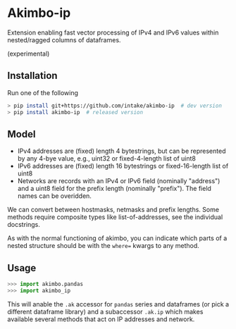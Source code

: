 Akimbo-ip
=========

Extension enabling fast vector processing of IPv4 and IPv6 values
within nested/ragged columns of dataframes.

(experimental)

Installation
------------

Run one of the following

```bash
> pip install git+https://github.com/intake/akimbo-ip  # dev version
> pip install akimbo-ip  # released version
```

Model
-----

- IPv4 addresses are (fixed) length 4 bytestrings, but can be represented
  by any 4-bye value, e.g., uint32 or fixed-4-length list of uint8
- IPv6 addresses are (fixed) length 16 bytestrings or fixed-16-length list
  of uint8
- Networks are records with an IPv4 or IPv6 field (nominally "address") and
  a uint8 field for the prefix length (nominally "prefix"). The field
  names can be overidden.

We can convert between hostmasks, netmasks and prefix lengths. Some methods
require composite types like list-of-addresses, see the individual docstrings.

As with the normal functioning of akimbo, you can indicate which parts of
a nested structure should be with the `where=` kwargs to any method.

Usage
-----

```python
>>> import akimbo.pandas
>>> import akimbo_ip
```

This will anable the ``.ak`` accessor for ``pandas`` series and dataframes
(or pick a different dataframe library) and a subaccessor ``.ak.ip`` which
makes available several methods that act on IP addresses and network.
